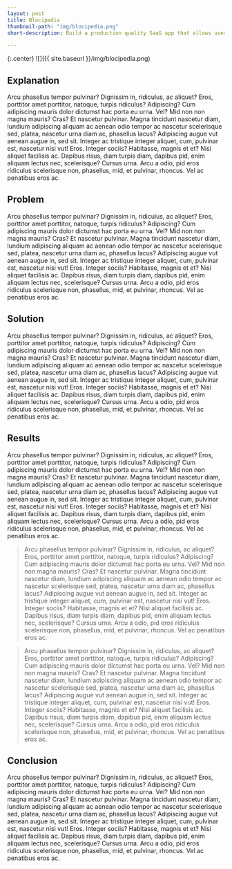 ```yaml
---
layout: post
title: Blocipedia
thumbnail-path: "img/blocipedia.png"
short-description: Build a production quality SaaS app that allows users to create their own wikis.

---
```


{:.center}
![]({{ site.baseurl }}/img/blocipedia.png)

## Explanation

Arcu phasellus tempor pulvinar? Dignissim in, ridiculus, ac aliquet? Eros, porttitor amet porttitor, natoque, turpis ridiculus? Adipiscing? Cum adipiscing mauris dolor dictumst hac porta eu urna. Vel? Mid non non magna mauris? Cras? Et nascetur pulvinar. Magna tincidunt nascetur diam, lundium adipiscing aliquam ac aenean odio tempor ac nascetur scelerisque sed, platea, nascetur urna diam ac, phasellus lacus? Adipiscing augue vut aenean augue in, sed sit. Integer ac tristique integer aliquet, cum, pulvinar est, nascetur nisi vut! Eros. Integer sociis? Habitasse, magnis et et? Nisi aliquet facilisis ac. Dapibus risus, diam turpis diam, dapibus pid, enim aliquam lectus nec, scelerisque? Cursus urna. Arcu a odio, pid eros ridiculus scelerisque non, phasellus, mid, et pulvinar, rhoncus. Vel ac penatibus eros ac.

## Problem

Arcu phasellus tempor pulvinar? Dignissim in, ridiculus, ac aliquet? Eros, porttitor amet porttitor, natoque, turpis ridiculus? Adipiscing? Cum adipiscing mauris dolor dictumst hac porta eu urna. Vel? Mid non non magna mauris? Cras? Et nascetur pulvinar. Magna tincidunt nascetur diam, lundium adipiscing aliquam ac aenean odio tempor ac nascetur scelerisque sed, platea, nascetur urna diam ac, phasellus lacus? Adipiscing augue vut aenean augue in, sed sit. Integer ac tristique integer aliquet, cum, pulvinar est, nascetur nisi vut! Eros. Integer sociis? Habitasse, magnis et et? Nisi aliquet facilisis ac. Dapibus risus, diam turpis diam, dapibus pid, enim aliquam lectus nec, scelerisque? Cursus urna. Arcu a odio, pid eros ridiculus scelerisque non, phasellus, mid, et pulvinar, rhoncus. Vel ac penatibus eros ac.

## Solution

Arcu phasellus tempor pulvinar? Dignissim in, ridiculus, ac aliquet? Eros, porttitor amet porttitor, natoque, turpis ridiculus? Adipiscing? Cum adipiscing mauris dolor dictumst hac porta eu urna. Vel? Mid non non magna mauris? Cras? Et nascetur pulvinar. Magna tincidunt nascetur diam, lundium adipiscing aliquam ac aenean odio tempor ac nascetur scelerisque sed, platea, nascetur urna diam ac, phasellus lacus? Adipiscing augue vut aenean augue in, sed sit. Integer ac tristique integer aliquet, cum, pulvinar est, nascetur nisi vut! Eros. Integer sociis? Habitasse, magnis et et? Nisi aliquet facilisis ac. Dapibus risus, diam turpis diam, dapibus pid, enim aliquam lectus nec, scelerisque? Cursus urna. Arcu a odio, pid eros ridiculus scelerisque non, phasellus, mid, et pulvinar, rhoncus. Vel ac penatibus eros ac.

## Results

Arcu phasellus tempor pulvinar? Dignissim in, ridiculus, ac aliquet? Eros, porttitor amet porttitor, natoque, turpis ridiculus? Adipiscing? Cum adipiscing mauris dolor dictumst hac porta eu urna. Vel? Mid non non magna mauris? Cras? Et nascetur pulvinar. Magna tincidunt nascetur diam, lundium adipiscing aliquam ac aenean odio tempor ac nascetur scelerisque sed, platea, nascetur urna diam ac, phasellus lacus? Adipiscing augue vut aenean augue in, sed sit. Integer ac tristique integer aliquet, cum, pulvinar est, nascetur nisi vut! Eros. Integer sociis? Habitasse, magnis et et? Nisi aliquet facilisis ac. Dapibus risus, diam turpis diam, dapibus pid, enim aliquam lectus nec, scelerisque? Cursus urna. Arcu a odio, pid eros ridiculus scelerisque non, phasellus, mid, et pulvinar, rhoncus. Vel ac penatibus eros ac.

> Arcu phasellus tempor pulvinar? Dignissim in, ridiculus, ac aliquet? Eros, porttitor amet porttitor, natoque, turpis ridiculus? Adipiscing? Cum adipiscing mauris dolor dictumst hac porta eu urna. Vel? Mid non non magna mauris? Cras? Et nascetur pulvinar. Magna tincidunt nascetur diam, lundium adipiscing aliquam ac aenean odio tempor ac nascetur scelerisque sed, platea, nascetur urna diam ac, phasellus lacus? Adipiscing augue vut aenean augue in, sed sit. Integer ac tristique integer aliquet, cum, pulvinar est, nascetur nisi vut! Eros. Integer sociis? Habitasse, magnis et et? Nisi aliquet facilisis ac. Dapibus risus, diam turpis diam, dapibus pid, enim aliquam lectus nec, scelerisque? Cursus urna. Arcu a odio, pid eros ridiculus scelerisque non, phasellus, mid, et pulvinar, rhoncus. Vel ac penatibus eros ac.

> Arcu phasellus tempor pulvinar? Dignissim in, ridiculus, ac aliquet? Eros, porttitor amet porttitor, natoque, turpis ridiculus? Adipiscing? Cum adipiscing mauris dolor dictumst hac porta eu urna. Vel? Mid non non magna mauris? Cras? Et nascetur pulvinar. Magna tincidunt nascetur diam, lundium adipiscing aliquam ac aenean odio tempor ac nascetur scelerisque sed, platea, nascetur urna diam ac, phasellus lacus? Adipiscing augue vut aenean augue in, sed sit. Integer ac tristique integer aliquet, cum, pulvinar est, nascetur nisi vut! Eros. Integer sociis? Habitasse, magnis et et? Nisi aliquet facilisis ac. Dapibus risus, diam turpis diam, dapibus pid, enim aliquam lectus nec, scelerisque? Cursus urna. Arcu a odio, pid eros ridiculus scelerisque non, phasellus, mid, et pulvinar, rhoncus. Vel ac penatibus eros ac.

## Conclusion

Arcu phasellus tempor pulvinar? Dignissim in, ridiculus, ac aliquet? Eros, porttitor amet porttitor, natoque, turpis ridiculus? Adipiscing? Cum adipiscing mauris dolor dictumst hac porta eu urna. Vel? Mid non non magna mauris? Cras? Et nascetur pulvinar. Magna tincidunt nascetur diam, lundium adipiscing aliquam ac aenean odio tempor ac nascetur scelerisque sed, platea, nascetur urna diam ac, phasellus lacus? Adipiscing augue vut aenean augue in, sed sit. Integer ac tristique integer aliquet, cum, pulvinar est, nascetur nisi vut! Eros. Integer sociis? Habitasse, magnis et et? Nisi aliquet facilisis ac. Dapibus risus, diam turpis diam, dapibus pid, enim aliquam lectus nec, scelerisque? Cursus urna. Arcu a odio, pid eros ridiculus scelerisque non, phasellus, mid, et pulvinar, rhoncus. Vel ac penatibus eros ac.